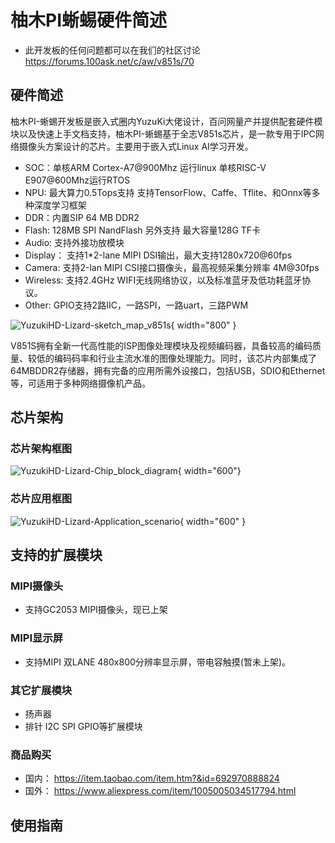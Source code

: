 # 柚木PI蜥蜴硬件简述

* 此开发板的任何问题都可以在我们的社区讨论  https://forums.100ask.net/c/aw/v851s/70

## 硬件简述

柚木PI-蜥蜴开发板是嵌入式圈内YuzuKi大佬设计，百问网量产并提供配套硬件模块以及快速上手文档支持，柚木PI-蜥蜴基于全志V851s芯片，是一款专用于IPC网络摄像头方案设计的芯片。主要用于嵌入式Linux AI学习开发。

* SOC：单核ARM Cortex-A7@900Mhz 运行linux 单核RISC-V E907@600Mhz运行RTOS
* NPU: 最大算力0.5Tops支持 支持TensorFlow、Caffe、Tflite、和Onnx等多种深度学习框架
* DDR：内置SIP 64 MB DDR2
* Flash: 128MB SPI NandFlash 另外支持 最大容量128G TF卡
* Audio: 支持外接功放模块
* Display： 支持1*2-lane MIPI DSI输出，最大支持1280x720@60fps
* Camera: 支持2-lan MIPI CSI接口摄像头，最高视频采集分辨率 4M@30fps
* Wireless: 支持2.4GHz WIFI无线网络协议，以及标准蓝牙及低功耗蓝牙协议。
* Other:  GPIO支持2路IIC，一路SPI，一路uart，三路PWM

![YuzukiHD-Lizard-sketch_map_v851s](https://photos.100ask.net/dongshanpi-docs/YuzukiHD-Lizard/YuzukiHD-Lizard-sketch_map_v851s.png){ width="800" }

V851S拥有全新一代高性能的ISP图像处理模块及视频编码器，具备较高的编码质量、较低的编码码率和行业主流水准的图像处理能力。同时，该芯片内部集成了64MBDDR2存储器，拥有完备的应用所需外设接口，包括USB，SDIO和Ethernet等，可适用于多种网络摄像机产品。

## 芯片架构

### 芯片架构框图

![YuzukiHD-Lizard-Chip_block_diagram](https://photos.100ask.net/dongshanpi-docs/YuzukiHD-Lizard/YuzukiHD-Lizard-Chip_block_diagram.png){ width="600"}

### 芯片应用框图
![YuzukiHD-Lizard-Application_scenario](https://photos.100ask.net/dongshanpi-docs/YuzukiHD-Lizard/YuzukiHD-Lizard-Application_scenario.png){ width="600" }

## 支持的扩展模块
### MIPI摄像头
* 支持GC2053 MIPI摄像头，现已上架

### MIPI显示屏

* 支持MIPI 双LANE 480x800分辨率显示屏，带电容触摸(暂未上架)。

### 其它扩展模块
* 扬声器
* 排针 I2C SPI GPIO等扩展模块

### 商品购买
* 国内： https://item.taobao.com/item.htm?&id=692970888824
* 国外： https://www.aliexpress.com/item/1005005034517794.html

## 使用指南